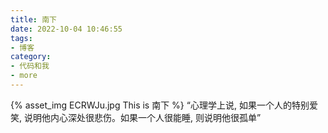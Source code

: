 ```yaml
---
title: 南下
date: 2022-10-04 10:46:55
tags:
- 博客
category:
- 代码和我
- more
---
```

{% asset_img ECRWJu.jpg This is 南下 %}
“心理学上说, 如果一个人的特别爱笑, 说明他内心深处很悲伤。如果一个人很能睡, 则说明他很孤单” ​​​